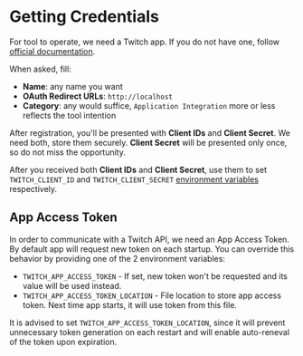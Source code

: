 # Getting Credentials

For tool to operate, we need a Twitch app. If you do not have one, follow [official documentation](https://dev.twitch.tv/docs/authentication#registration).

When asked, fill:

* **Name**: any name you want
* **OAuth Redirect URLs**: `http://localhost`
* **Category**: any would suffice, `Application Integration` more or less reflects the tool intention

After registration, you'll be presented with **Client IDs** and **Client Secret**. We need both, store them securely. **Client Secret** will be presented only once, so do not miss the opportunity.

After you received both **Client IDs** and **Client Secret**, use them to set `TWITCH_CLIENT_ID` and `TWITCH_CLIENT_SECRET` [environment variables](environment-variables.md) respectively.

## App Access Token

In order to communicate with a Twitch API, we need an App Access Token. By default app will request new token on each startup. You can override this behavior by providing one of the 2 environment variables:

* `TWITCH_APP_ACCESS_TOKEN` - If set, new token won't be requested and its value will be used instead.
* `TWITCH_APP_ACCESS_TOKEN_LOCATION` - File location to store app access token. Next time app starts, it will use token from this file.

It is advised to set `TWITCH_APP_ACCESS_TOKEN_LOCATION`, since it will prevent unnecessary token generation on each restart and will enable auto-reneval of the token upon expiration.
